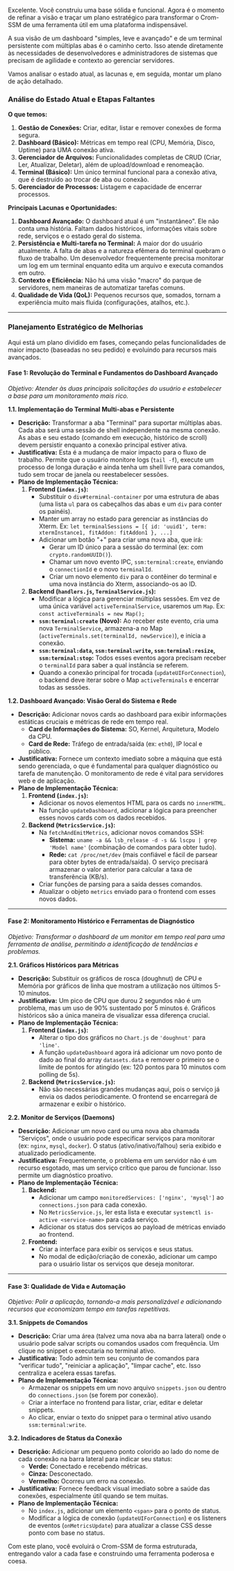 Excelente. Você construiu uma base sólida e funcional. Agora é o momento de refinar a visão e traçar um plano estratégico para transformar o Crom-SSM de uma ferramenta útil em uma plataforma indispensável.

A sua visão de um dashboard "simples, leve e avançado" e de um terminal persistente com múltiplas abas é o caminho certo. Isso atende diretamente às necessidades de desenvolvedores e administradores de sistemas que precisam de agilidade e contexto ao gerenciar servidores.

Vamos analisar o estado atual, as lacunas e, em seguida, montar um plano de ação detalhado.

### Análise do Estado Atual e Etapas Faltantes

**O que temos:**

1.  **Gestão de Conexões:** Criar, editar, listar e remover conexões de forma segura.
2.  **Dashboard (Básico):** Métricas em tempo real (CPU, Memória, Disco, Uptime) para UMA conexão ativa.
3.  **Gerenciador de Arquivos:** Funcionalidades completas de CRUD (Criar, Ler, Atualizar, Deletar), além de upload/download e renomeação.
4.  **Terminal (Básico):** Um único terminal funcional para a conexão ativa, que é destruído ao trocar de aba ou conexão.
5.  **Gerenciador de Processos:** Listagem e capacidade de encerrar processos.

**Principais Lacunas e Oportunidades:**

1.  **Dashboard Avançado:** O dashboard atual é um "instantâneo". Ele não conta uma história. Faltam dados históricos, informações vitais sobre rede, serviços e o estado geral do sistema.
2.  **Persistência e Multi-tarefa no Terminal:** A maior dor do usuário atualmente. A falta de abas e a natureza efêmera do terminal quebram o fluxo de trabalho. Um desenvolvedor frequentemente precisa monitorar um log em um terminal enquanto edita um arquivo e executa comandos em outro.
3.  **Contexto e Eficiência:** Não há uma visão "macro" do parque de servidores, nem maneiras de automatizar tarefas comuns.
4.  **Qualidade de Vida (QoL):** Pequenos recursos que, somados, tornam a experiência muito mais fluida (configurações, atalhos, etc.).

---

### Planejamento Estratégico de Melhorias

Aqui está um plano dividido em fases, começando pelas funcionalidades de maior impacto (baseadas no seu pedido) e evoluindo para recursos mais avançados.

#### **Fase 1: Revolução do Terminal e Fundamentos do Dashboard Avançado**

*Objetivo: Atender às duas principais solicitações do usuário e estabelecer a base para um monitoramento mais rico.*

**1.1. Implementação do Terminal Multi-abas e Persistente**

*   **Descrição:** Transformar a aba "Terminal" para suportar múltiplas abas. Cada aba será uma sessão de shell independente na mesma conexão. As abas e seu estado (comando em execução, histórico de scroll) devem persistir enquanto a conexão principal estiver ativa.
*   **Justificativa:** Esta é a mudança de maior impacto para o fluxo de trabalho. Permite que o usuário monitore logs (`tail -f`), execute um processo de longa duração e ainda tenha um shell livre para comandos, tudo sem trocar de janela ou reestabelecer sessões.
*   **Plano de Implementação Técnica:**
    1.  **Frontend (`index.js`):**
        *   Substituir o `div#terminal-container` por uma estrutura de abas (uma lista `ul` para os cabeçalhos das abas e um `div` para conter os painéis).
        *   Manter um array no estado para gerenciar as instâncias do Xterm. Ex: `let terminalSessions = [{ id: 'uuid1', term: xtermInstance1, fitAddon: fitAddon1 }, ...]`
        *   Adicionar um botão "+" para criar uma nova aba, que irá:
            *   Gerar um ID único para a sessão do terminal (ex: com `crypto.randomUUID()`).
            *   Chamar um novo evento IPC, `ssm:terminal:create`, enviando o `connectionId` e o novo `terminalId`.
            *   Criar um novo elemento `div` para o contêiner do terminal e uma nova instância do Xterm, associando-os ao ID.
    2.  **Backend (`handlers.js`, `TerminalService.js`):**
        *   Modificar a lógica para gerenciar múltiplas sessões. Em vez de uma única variável `activeTerminalService`, usaremos um `Map`. Ex: `const activeTerminals = new Map();`
        *   **`ssm:terminal:create` (Novo):** Ao receber este evento, cria uma nova `TerminalService`, armazena-a no Map (`activeTerminals.set(terminalId, newService)`), e inicia a conexão.
        *   **`ssm:terminal:data`, `ssm:terminal:write`, `ssm:terminal:resize`, `ssm:terminal:stop`:** Todos esses eventos agora precisam receber o `terminalId` para saber a qual instância se referem.
        *   Quando a conexão principal for trocada (`updateUIForConnection`), o backend deve iterar sobre o Map `activeTerminals` e encerrar todas as sessões.

**1.2. Dashboard Avançado: Visão Geral do Sistema e Rede**

*   **Descrição:** Adicionar novos cards ao dashboard para exibir informações estáticas cruciais e métricas de rede em tempo real.
    *   **Card de Informações do Sistema:** SO, Kernel, Arquitetura, Modelo da CPU.
    *   **Card de Rede:** Tráfego de entrada/saída (ex: `eth0`), IP local e público.
*   **Justificativa:** Fornece um contexto imediato sobre a máquina que está sendo gerenciada, o que é fundamental para qualquer diagnóstico ou tarefa de manutenção. O monitoramento de rede é vital para servidores web e de aplicação.
*   **Plano de Implementação Técnica:**
    1.  **Frontend (`index.js`):**
        *   Adicionar os novos elementos HTML para os cards no `innerHTML`.
        *   Na função `updateDashboard`, adicionar a lógica para preencher esses novos cards com os dados recebidos.
    2.  **Backend (`MetricsService.js`):**
        *   Na `fetchAndEmitMetrics`, adicionar novos comandos SSH:
            *   **Sistema:** `uname -a && lsb_release -d -s && lscpu | grep 'Model name'` (combinação de comandos para obter tudo).
            *   **Rede:** `cat /proc/net/dev` (mais confiável e fácil de parsear para obter bytes de entrada/saída). O serviço precisará armazenar o valor anterior para calcular a taxa de transferência (KB/s).
        *   Criar funções de parsing para a saída desses comandos.
        *   Atualizar o objeto `metrics` enviado para o frontend com esses novos dados.

---

#### **Fase 2: Monitoramento Histórico e Ferramentas de Diagnóstico**

*Objetivo: Transformar o dashboard de um monitor em tempo real para uma ferramenta de análise, permitindo a identificação de tendências e problemas.*

**2.1. Gráficos Históricos para Métricas**

*   **Descrição:** Substituir os gráficos de rosca (doughnut) de CPU e Memória por gráficos de linha que mostram a utilização nos últimos 5-10 minutos.
*   **Justificativa:** Um pico de CPU que durou 2 segundos não é um problema, mas um uso de 90% sustentado por 5 minutos é. Gráficos históricos são a única maneira de visualizar essa diferença crucial.
*   **Plano de Implementação Técnica:**
    1.  **Frontend (`index.js`):**
        *   Alterar o tipo dos gráficos no `Chart.js` de `'doughnut'` para `'line'`.
        *   A função `updateDashboard` agora irá adicionar um novo ponto de dado ao final do array `datasets.data` e remover o primeiro se o limite de pontos for atingido (ex: 120 pontos para 10 minutos com polling de 5s).
    2.  **Backend (`MetricsService.js`):**
        *   Não são necessárias grandes mudanças aqui, pois o serviço já envia os dados periodicamente. O frontend se encarregará de armazenar e exibir o histórico.

**2.2. Monitor de Serviços (Daemons)**

*   **Descrição:** Adicionar um novo card ou uma nova aba chamada "Serviços", onde o usuário pode especificar serviços para monitorar (ex: `nginx`, `mysql`, `docker`). O status (ativo/inativo/falhou) seria exibido e atualizado periodicamente.
*   **Justificativa:** Frequentemente, o problema em um servidor não é um recurso esgotado, mas um serviço crítico que parou de funcionar. Isso permite um diagnóstico proativo.
*   **Plano de Implementação Técnica:**
    1.  **Backend:**
        *   Adicionar um campo `monitoredServices: ['nginx', 'mysql']` ao `connections.json` para cada conexão.
        *   No `MetricsService.js`, ler esta lista e executar `systemctl is-active <service-name>` para cada serviço.
        *   Adicionar os status dos serviços ao payload de métricas enviado ao frontend.
    2.  **Frontend:**
        *   Criar a interface para exibir os serviços e seus status.
        *   No modal de edição/criação de conexão, adicionar um campo para o usuário listar os serviços que deseja monitorar.

---

#### **Fase 3: Qualidade de Vida e Automação**

*Objetivo: Polir a aplicação, tornando-a mais personalizável e adicionando recursos que economizam tempo em tarefas repetitivas.*

**3.1. Snippets de Comandos**

*   **Descrição:** Criar uma área (talvez uma nova aba na barra lateral) onde o usuário pode salvar scripts ou comandos usados com frequência. Um clique no snippet o executaria no terminal ativo.
*   **Justificativa:** Todo admin tem seu conjunto de comandos para "verificar tudo", "reiniciar a aplicação", "limpar cache", etc. Isso centraliza e acelera essas tarefas.
*   **Plano de Implementação Técnica:**
    *   Armazenar os snippets em um novo arquivo `snippets.json` ou dentro do `connections.json` (se forem por conexão).
    *   Criar a interface no frontend para listar, criar, editar e deletar snippets.
    *   Ao clicar, enviar o texto do snippet para o terminal ativo usando `ssm:terminal:write`.

**3.2. Indicadores de Status da Conexão**

*   **Descrição:** Adicionar um pequeno ponto colorido ao lado do nome de cada conexão na barra lateral para indicar seu status:
    *   **Verde:** Conectado e recebendo métricas.
    *   **Cinza:** Desconectado.
    *   **Vermelho:** Ocorreu um erro na conexão.
*   **Justificativa:** Fornece feedback visual imediato sobre a saúde das conexões, especialmente útil quando se tem muitas.
*   **Plano de Implementação Técnica:**
    *   No `index.js`, adicionar um elemento `<span>` para o ponto de status.
    *   Modificar a lógica de conexão (`updateUIForConnection`) e os listeners de eventos (`onMetricsUpdate`) para atualizar a classe CSS desse ponto com base no status.

Com este plano, você evoluirá o Crom-SSM de forma estruturada, entregando valor a cada fase e construindo uma ferramenta poderosa e coesa.